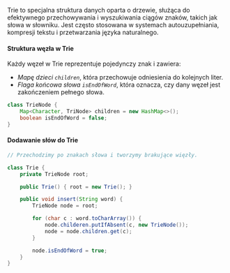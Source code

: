 Trie to specjalna struktura danych oparta o drzewie, służąca do efektywnego przechowywania i wyszukiwania ciągów znaków, takich jak słowa w słowniku. Jest często stosowana w systemach autouzupełniania, kompresji tekstu i przetwarzania języka naturalnego.

#### Struktura węzła w Trie

Każdy węzeł w Trie reprezentuje pojedynczy znak i zawiera:
- *Mapę dzieci `children`*, która przechowuje odniesienia do kolejnych liter.
- *Flaga końcowa słowa `isEndOfWord`*, która oznacza, czy dany węzeł jest zakończeniem pełnego słowa.

```java
class TrieNode {
	Map<Character, TriNode> children = new HashMap<>();
	boolean isEndOfWord = false;
}
```

#### Dodawanie słów do Trie

```java
// Przechodzimy po znakach słowa i tworzymy brakujące więzły.

class Trie {
	private TrieNode root;

	public Trie() { root = new Trie(); }

	public void insert(String word) {
		TrieNode node = root;

		for (char c : word.toCharArray()) {
			node.childeren.putIfAbsent(c, new TrieNode());
			node = node.children.get(c); 
		}

		node.isEndOfWord = true;
	}
}

```
